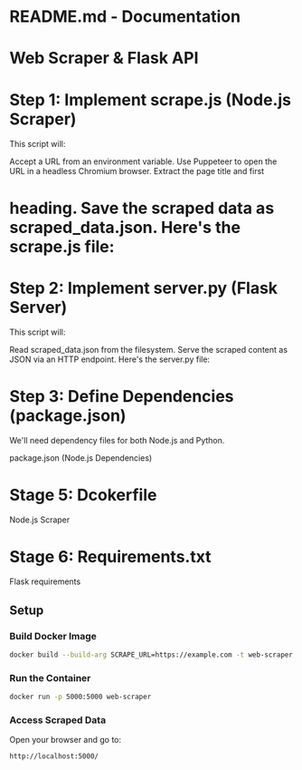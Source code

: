 # README.md - Documentation

# Web Scraper & Flask API

# Step 1: Implement scrape.js (Node.js Scraper)

This script will:

Accept a URL from an environment variable.
Use Puppeteer to open the URL in a headless Chromium browser.
Extract the page title and first <h1> heading.
Save the scraped data as scraped_data.json.
Here's the scrape.js file:

# Step 2: Implement server.py (Flask Server)

This script will:

Read scraped_data.json from the filesystem.
Serve the scraped content as JSON via an HTTP endpoint.
Here's the server.py file:

# Step 3: Define Dependencies (package.json)

We'll need dependency files for both Node.js and Python.

package.json (Node.js Dependencies)

# Stage 5:  Dcokerfile

Node.js Scraper

# Stage 6: Requirements.txt

Flask requirements


## Setup

### Build Docker Image
```sh
docker build --build-arg SCRAPE_URL=https://example.com -t web-scraper .
```

### Run the Container
```sh
docker run -p 5000:5000 web-scraper
```

### Access Scraped Data
Open your browser and go to:
```
http://localhost:5000/
```
